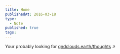 ```yaml
---
title: Home
publishedAt: 2016-03-18
type:
  - Note
published: true
tags:
---
```




Your probably looking for [gndclouds.earth/thoughts](https://gndclouds.earth/thoughts) ↗
